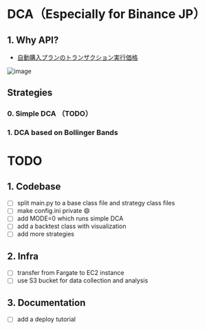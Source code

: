 # DCA（Especially for Binance JP）
## 1. Why API?
- [自動購入プランのトランザクション実行価格](https://www.binance.com/ja/earn/auto-invest#:~:text=10.,-%E8%87%AA%E5%8B%95%E8%B3%BC%E5%85%A5%E3%83%97%E3%83%A9%E3%83%B3)

![image](https://github.com/owaranainatsu/binanceDCA/assets/57721325/74a4d2ca-117d-458a-9acd-f44f1a1486d0)

## Strategies
### 0. Simple DCA （TODO）
### 1. DCA based on Bollinger Bands
# TODO
## 1. Codebase
- [ ] split main.py to a base class file and strategy class files
- [ ] make config.ini private 😄
- [ ] add MODE=0 which runs simple DCA 
- [ ] add a backtest class with visualization
- [ ] add more strategies

## 2. Infra
- [ ] transfer from Fargate to EC2 instance
- [ ] use S3 bucket for data collection and analysis
## 3. Documentation
- [ ] add a deploy tutorial
